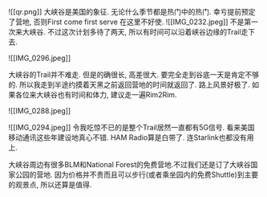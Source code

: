 ![[qr.png]]
大峡谷是美国的象征. 无论什么季节都是热门中的热门. 幸亏提前预定了营地, 否则First come first serve 在这里不好使. 
![[IMG_0232.jpeg]]
不是第一次来大峡谷. 不过这次计划多待了两天, 所以有时间可以沿着峡谷边缘的Trail走下去.



![[IMG_0296.jpeg]]

大峡谷的Trail并不难走. 但是的确很长, 高差很大. 要完全走到谷底一天是肯定不够的. 所以我走到半途约摸着天黑之前返回营地的时间就返回了. 路上风景好极了. 如果各位来大峡谷也有时间和体力, 建议走一遍Rim2Rim.

![[IMG_0288.jpeg]]

![[IMG_0294.jpeg]]
令我吃惊不已的是整个Trail居然一直都有5G信号. 看来美国移动通讯这些年建设地真心不错. HAM Radio算是白带了. 连Starlink也都没有用上.

大峡谷周边有很多BLM和National Forest的免费营地.不过我们还是订了大峡谷国家公园的营地. 因为价格并不贵而且可以步行(或者乘坐园内的免费Shuttle)到主要的观景点, 所以还算是值得.